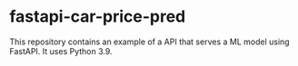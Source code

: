 # fastapi-car-price-pred

This repository contains an example of a API that serves a ML model using FastAPI. It uses Python 3.9.

